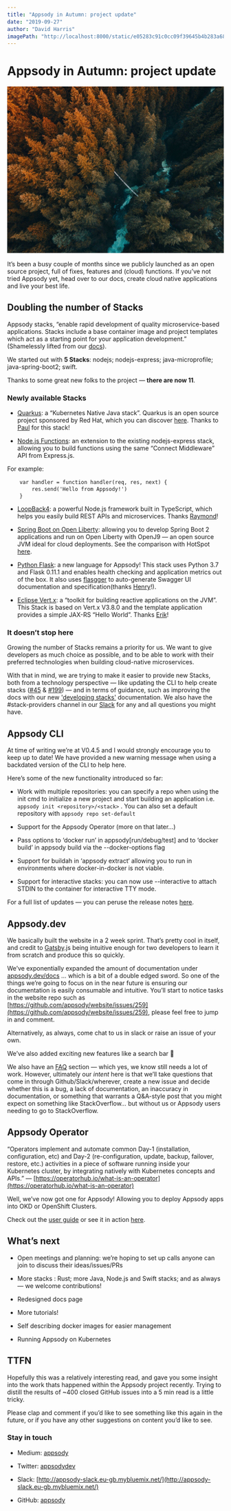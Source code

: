 ```yaml
---
title: "Appsody in Autumn: project update"
date: "2019-09-27"
author: "David Harris"
imagePath: "http://localhost:8000/static/e05283c91c0cc09f39645b4b283a68a7/8dcf2/autumn.jpg"
---
```


# Appsody in Autumn: project update

![Autumn](./resources/autumn.jpeg)

It’s been a busy couple of months since we publicly launched as an open source project, full of fixes, features and (cloud) functions. If you’ve not tried Appsody yet, head over to our docs, create cloud native applications and live your best life.

## Doubling the number of Stacks

Appsody stacks, “enable rapid development of quality microservice-based applications. Stacks include a base container image and project templates which act as a starting point for your application development.” (Shamelessly lifted from our [docs](https://appsody.dev/docs/stacks/stacks-overview)).

We started out with **5 Stacks**: nodejs; nodejs-express; java-microprofile; java-spring-boot2; swift.

Thanks to some great new folks to the project — **there are now 11**.

### Newly available Stacks

* [Quarkus](https://github.com/appsody/stacks/tree/master/experimental/quarkus): a “Kubernetes Native Java stack”. Quarkus is an open source project sponsored by Red Hat, which you can discover [here](https://quarkus.io/). Thanks to [Paul](https://github.com/paulrobinson) for this stack!

* [Node.js Functions](https://github.com/appsody/stacks/tree/master/experimental/nodejs-functions): an extension to the existing nodejs-express stack, allowing you to build functions using the same “Connect Middleware” API from Express.js.

For example:

```
    var handler = function handler(req, res, next) {
        res.send('Hello from Appsody!')
    }
```

* [LoopBack4](https://github.com/appsody/stacks/tree/master/incubator/nodejs-loopback): a powerful Node.js framework built in TypeScript, which helps you easily build REST APIs and microservices. Thanks [Raymond](https://github.com/raymondfeng)!

* [Spring Boot on Open Liberty](https://github.com/appsody/stacks/tree/master/experimental/java-spring-boot2-liberty): allowing you to develop Spring Boot 2 applications and run on Open Liberty with OpenJ9 — an open source JVM ideal for cloud deployments. See the comparison with HotSpot [here](https://www.eclipse.org/openj9/oj9_performance.html).

* [Python Flask](https://github.com/appsody/stacks/tree/master/incubator/python-flask): a new language for Appsody! This stack uses Python 3.7 and Flask 0.11.1 and enables health checking and application metrics out of the box. It also uses [flasgger](https://github.com/flasgger/flasgger) to auto-generate Swagger UI documentation and specification(thanks [Henry](https://github.com/henrynash)!).

* [Eclipse Vert.x](https://github.com/appsody/stacks/tree/master/experimental/vertx): a “toolkit for building reactive applications on the JVM”. This Stack is based on Vert.x V3.8.0 and the template application provides a simple JAX-RS “Hello World”. Thanks [Erik](https://github.com/edewit)!

### It doesn’t stop here

Growing the number of Stacks remains a priority for us. We want to give developers as much choice as possible, and to be able to work with their preferred technologies when building cloud-native microservices.

With that in mind, we are trying to make it easier to provide new Stacks, both from a technology perspective — like updating the CLI to help create stacks ([#45](https://github.com/appsody/appsody/issues/45) & [#199](https://github.com/appsody/stacks/issues/199)) — and in terms of guidance, such as improving the docs with our new ['developing stacks'](https://appsody.dev/docs/stacks/develop) documentation. We also have the #stack-providers channel in our [Slack](http://appsody-slack.eu-gb.mybluemix.net/) for any and all questions you might have.

## Appsody CLI

At time of writing we’re at V0.4.5 and I would strongly encourage you to keep up to date! We have provided a new warning message when using a backdated version of the CLI to help here.

Here’s some of the new functionality introduced so far:

* Work with multiple repositories: you can specify a repo when using the init cmd to initialize a new project and start building an application i.e. `appsody init <repository>/<stack>` . You can also set a default repository with `appsody repo set-default`

* Support for the Appsody Operator (more on that later…)

* Pass options to ‘docker run’ in appsody[run/debug/test] and to ‘docker build’ in appsody build via the --docker-options flag

* Support for buildah in ‘appsody extract‘ allowing you to run in environments where docker-in-docker is not viable.

* Support for interactive stacks: you can now use --interactive to attach STDIN to the container for interactive TTY mode.

For a full list of updates — you can peruse the release notes [here](https://github.com/appsody/appsody/releases).

## Appsody.dev

We basically built the website in a 2 week sprint. That’s pretty cool in itself, and credit to [Gatsby](https://www.gatsbyjs.org/).js being intuitive enough for two developers to learn it from scratch and produce this so quickly.

We’ve exponentially expanded the amount of documentation under [appsody.dev/docs](https://appsody.dev/docs) … which is a bit of a double edged sword. So one of the things we’re going to focus on in the near future is ensuring our documentation is easily consumable and intuitive. You’ll start to notice tasks in the website repo such as [https://github.com/appsody/website/issues/259](https://github.com/appsody/website/issues/259), please feel free to jump in and comment.

Alternatively, as always, come chat to us in slack or raise an issue of your own.

We’ve also added exciting new features like a search bar 🎉

We also have an [FAQ](https://appsody.dev/docs/faq) section — which yes, we know still needs a lot of work. However, ultimately our *intent* here is that we’ll take questions that come in through Github/Slack/wherever, create a new issue and decide whether this is a bug, a lack of documentation, an inaccuracy in documentation, or something that warrants a Q&A-style post that you might expect on something like StackOverflow… but without us or Appsody users needing to go to StackOverflow.

## Appsody Operator

“Operators implement and automate common Day-1 (installation, configuration, etc) and Day-2 (re-configuration, update, backup, failover, restore, etc.) activities in a piece of software running inside your Kubernetes cluster, by integrating natively with Kubernetes concepts and APIs.” — [https://operatorhub.io/what-is-an-operator](https://operatorhub.io/what-is-an-operator)

Well, we’ve now got one for Appsody! Allowing you to deploy Appsody apps into OKD or OpenShift Clusters.

Check out the [user guide](https://github.com/appsody/appsody-operator/blob/master/doc/user-guide.md) or see it in action [here](https://github.com/appsody/appsody-operator/blob/master/demo/README.md).

## What’s next

* Open meetings and planning: we’re hoping to set up calls anyone can join to discuss their ideas/issues/PRs

* More stacks : Rust; more Java, Node.js and Swift stacks; and as always — we welcome contributions!

* Redesigned docs page

* More tutorials!

* Self describing docker images for easier management

* Running Appsody on Kubernetes

## TTFN

Hopefully this was a relatively interesting read, and gave you some insight into the work thats happened within the Appsody project recently. Trying to distill the results of ~400 closed GitHub issues into a 5 min read is a little tricky.

Please clap and comment if you’d like to see something like this again in the future, or if you have any other suggestions on content you’d like to see.

### Stay in touch

* Medium: [appsody](https://medium.com/appsody)

* Twitter: [appsodydev](https://twitter.com/appsodydev)

* Slack: [http://appsody-slack.eu-gb.mybluemix.net/](http://appsody-slack.eu-gb.mybluemix.net/)

* GitHub: [appsody](https://github.com/appsody)
